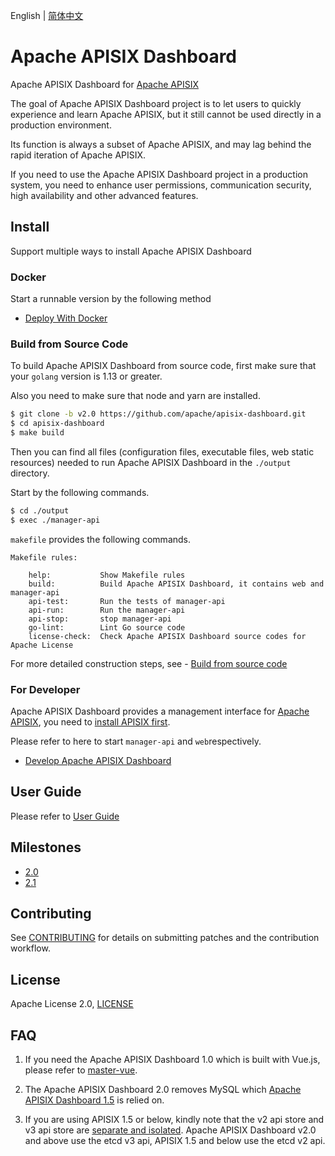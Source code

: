 <!--
#
# Licensed to the Apache Software Foundation (ASF) under one or more
# contributor license agreements.  See the NOTICE file distributed with
# this work for additional information regarding copyright ownership.
# The ASF licenses this file to You under the Apache License, Version 2.0
# (the "License"); you may not use this file except in compliance with
# the License.  You may obtain a copy of the License at
#
#     http://www.apache.org/licenses/LICENSE-2.0
#
# Unless required by applicable law or agreed to in writing, software
# distributed under the License is distributed on an "AS IS" BASIS,
# WITHOUT WARRANTIES OR CONDITIONS OF ANY KIND, either express or implied.
# See the License for the specific language governing permissions and
# limitations under the License.
#
-->

English | [简体中文](./README.zh-CN.md)

# Apache APISIX Dashboard

Apache APISIX Dashboard for [Apache APISIX](https://github.com/apache/apisix)

The goal of Apache APISIX Dashboard project is to let users to quickly experience and learn Apache APISIX, but it still cannot be used directly in a production environment. 

Its function is always a subset of Apache APISIX, and may lag behind the rapid iteration of Apache APISIX.

If you need to use the Apache APISIX Dashboard project in a production system, you need to enhance user permissions, communication security, high availability and other advanced features.

## Install

Support multiple ways to install Apache APISIX Dashboard

### Docker

Start a runnable version by the following method

- [Deploy With Docker](./docs/deploy-with-docker.md)

### Build from Source Code

To build Apache APISIX Dashboard from source code, first make sure that your `golang` version is 1.13 or greater.

Also you need to make sure that node and yarn are installed.

```sh
$ git clone -b v2.0 https://github.com/apache/apisix-dashboard.git
$ cd apisix-dashboard
$ make build
```

Then you can find all files (configuration files, executable files, web static resources) needed to run Apache APISIX Dashboard in the `./output` directory.

Start by the following commands.

```sh
$ cd ./output
$ exec ./manager-api
```

`makefile` provides the following commands.

```text
Makefile rules:

    help:		    Show Makefile rules
    build:		    Build Apache APISIX Dashboard, it contains web and manager-api
    api-test:		Run the tests of manager-api
    api-run:		Run the manager-api
    api-stop:		stop manager-api
    go-lint:    	Lint Go source code
    license-check:	Check Apache APISIX Dashboard source codes for Apache License
```

For more detailed construction steps, see -  [Build from source code](./docs/deploy.md)

### For Developer

Apache APISIX Dashboard provides a management interface for [Apache APISIX](https://github.com/apache/apisix), you need to [install APISIX first](https://github.com/apache/apisix#configure-and-installation).

Please refer to here to start `manager-api` and `web`respectively.

- [Develop Apache APISIX Dashboard](./docs/develop.md)

## User Guide

Please refer to [User Guide](./docs/USER_GUIDE.md)

## Milestones

- [2.0](https://github.com/apache/apisix-dashboard/milestone/4)
- [2.1](https://github.com/apache/apisix-dashboard/milestone/5)

## Contributing

See [CONTRIBUTING](./CONTRIBUTING.md) for details on submitting patches and the contribution workflow.

## License

Apache License 2.0, [LICENSE](https://github.com/apache/apisix-dashboard/blob/master/LICENSE)

## FAQ

1. If you need the Apache APISIX Dashboard 1.0 which is built with Vue.js, please refer to [master-vue](https://github.com/apache/apisix-dashboard/tree/master-vue).

2. The Apache APISIX Dashboard 2.0 removes MySQL which [Apache APISIX Dashboard 1.5](https://github.com/apache/apisix-dashboard/tree/backup-1.5-latest) is relied on.

3. If you are using APISIX 1.5 or below, kindly note that the v2 api store and v3 api store are [separate and isolated](https://etcd.io/docs/v3.4.0/op-guide/v2-migration/). Apache APISIX Dashboard v2.0 and above use the etcd v3 api, APISIX 1.5 and below use the etcd v2 api.
